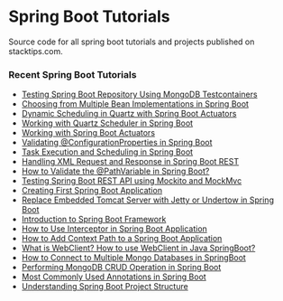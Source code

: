 # Spring Boot Tutorials

Source code for all spring boot tutorials and projects published on stacktips.com. 

### Recent Spring Boot Tutorials

<!-- BLOG-POST-LIST:START -->
- [Testing Spring Boot Repository Using MongoDB Testcontainers](https://stacktips.com/articles/testing-spring-boot-repository-using-mongodb-testcontainers)
- [Choosing from Multiple Bean Implementations in Spring Boot](https://stacktips.com/articles/choose-from-multiple-bean-types-springboot)
- [Dynamic Scheduling in Quartz with Spring Boot Actuators](https://stacktips.com/articles/dynamic-scheduling-in-quartz-with-spring-boot-actuators)
- [Working with Quartz Scheduler in Spring Boot](https://stacktips.com/articles/working-with-quartz-scheduler-in-spring-boot)
- [Working with Spring Boot Actuators](https://stacktips.com/articles/working-with-spring-boot-actuators)
- [Validating @ConfigurationProperties in Spring Boot](https://stacktips.com/articles/validating-configurationproperties-in-spring-boot)
- [Task Execution and Scheduling in Spring Boot](https://stacktips.com/articles/task-execution-and-scheduling-in-spring-boot)
- [Handling XML Request and Response in Spring Boot REST](https://stacktips.com/articles/handling-xml-request-and-response-in-spring-boot-rest)
- [How to Validate the @PathVariable in Spring Boot?](https://stacktips.com/articles/how-to-validate-the-pathvariable-in-spring-boot)
- [Testing Spring Boot REST API using Mockito and MockMvc](https://stacktips.com/courses/spring-boot-for-beginners/testing-spring-boot-using-mockito-and-mockmvc)
- [Creating First Spring Boot Application](https://stacktips.com/courses/spring-boot-for-beginners/creating-first-spring-boot-project)
- [Replace Embedded Tomcat Server with Jetty or Undertow in Spring Boot](https://stacktips.com/articles/replace-tomcat-with-jetty-or-undertow-in-spring-boot)
- [Introduction to Spring Boot Framework](https://stacktips.com/courses/spring-boot-for-beginners/introduction-to-spring-boot-framework)
- [How to Use Interceptor in Spring Boot Application](https://stacktips.com/articles/how-to-use-interceptor-in-spring-boot)
- [How to Add Context Path to a Spring Boot Application](https://stacktips.com/articles/add-context-path-to-a-spring-boot-application)
- [What is WebClient? How to use WebClient in Java SpringBoot?](https://stacktips.com/articles/what-is-webclient-how-to-use-webclient-in-java-springboot)
- [How to Connect to Multiple Mongo Databases in SpringBoot](https://stacktips.com/articles/how-to-connect-to-multiple-mongo-databases-in-springboot)
- [Performing MongoDB CRUD Operation in Spring Boot](https://stacktips.com/articles/mongodb-crud-operation-in-spring-boot)
- [Most Commonly Used Annotations in Spring Boot](https://stacktips.com/articles/spring-boot-annotations)
- [Understanding Spring Boot Project Structure](https://stacktips.com/articles/spring-boot-project-structure)
<!-- BLOG-POST-LIST:END -->
